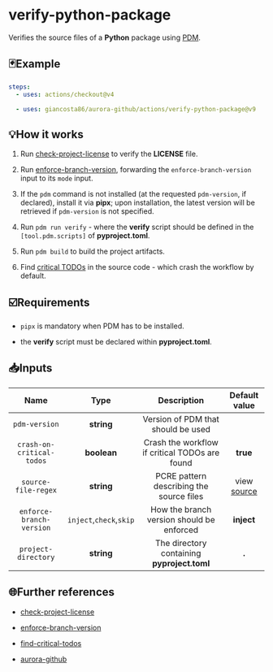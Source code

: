 # verify-python-package

Verifies the source files of a **Python** package using [PDM](https://pdm-project.org).

## 🃏Example

```yaml
steps:
  - uses: actions/checkout@v4

  - uses: giancosta86/aurora-github/actions/verify-python-package@v9
```

## 💡How it works

1. Run [check-project-license](../check-project-license/README.md) to verify the **LICENSE** file.

1. Run [enforce-branch-version](../enforce-branch-version/README.md), forwarding the `enforce-branch-version` input to its `mode` input.

1. If the `pdm` command is not installed (at the requested `pdm-version`, if declared), install it via **pipx**; upon installation, the latest version will be retrieved if `pdm-version` is not specified.

1. Run `pdm run verify` - where the **verify** script should be defined in the `[tool.pdm.scripts]` of **pyproject.toml**.

1. Run `pdm build` to build the project artifacts.

1. Find [critical TODOs](../find-critical-todos/README.md) in the source code - which crash the workflow by default.

## ☑️Requirements

- `pipx` is mandatory when PDM has to be installed.

- the **verify** script must be declared within **pyproject.toml**.

## 📥Inputs

|           Name            |          Type           |                  Description                   |       Default value       |
| :-----------------------: | :---------------------: | :--------------------------------------------: | :-----------------------: |
|       `pdm-version`       |       **string**        |       Version of PDM that should be used       |                           |
| `crash-on-critical-todos` |       **boolean**       | Crash the workflow if critical TODOs are found |         **true**          |
|    `source-file-regex`    |       **string**        |    PCRE pattern describing the source files    | view [source](action.yml) |
| `enforce-branch-version`  | `inject`,`check`,`skip` |   How the branch version should be enforced    |        **inject**         |
|    `project-directory`    |       **string**        |  The directory containing **pyproject.toml**   |           **.**           |

## 🌐Further references

- [check-project-license](../check-project-license/README.md)

- [enforce-branch-version](../enforce-branch-version/README.md)

- [find-critical-todos](../find-critical-todos/README.md)

- [aurora-github](../../README.md)

